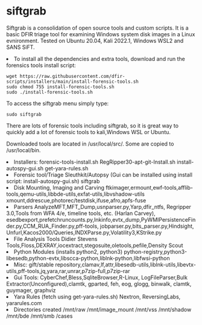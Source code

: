 # siftgrab
Siftgrab is a consolidation of open source tools and custom scripts. 
It is a basic DFIR triage tool for examining Windows system disk images in a 
Linux evnironment.  Tested on Ubuntu 20.04, Kali 2022.1, Windows WSL2 and SANS SiFT.  

<li> To install all the dependencies and extra tools, download and run the forensics tools install script:

    wget https://raw.githubusercontent.com/dfir-scripts/installers/main/install-forensic-tools.sh
    sudo chmod 755 install-forensic-tools.sh
    sudo ./install-forensic-tools.sh
    
To access the siftgrab menu simply type:
    
    sudo siftgrab

There are lots of forensic tools including siftgrab, so it is great way to quickly add a lot of forensic
tools to kali,Windows WSL or Ubuntu.
    
Downloaded tools are located in /usr/local/src/.
Some are copied to /usr/local/bin.

    
<li>Installers:  
 forensic-tools-install.sh
 RegRipper30-apt-git-Install.sh
 install-autospy-gui.sh
 get-yara-rules.sh

<li>Forensic tool/Triage
 Sleuthkit/Autopsy (Gui can be installed using install script: install-autospy-gui.sh)
 siftgrab

<li>Disk Mounting, Imaging and Carving
 ftkimager,ermount,ewf-tools,afflib-tools,qemu-utils,libbde-utils,exfat-utils,libvshadow-utils
 xmount,ddrescue,photorec/testdisk,ifuse,afro,apfs-fuse

<li>Parsers  
AnalyzeMFT,MFT_Dump,usnparser.py,Yarp,dfir_ntfs, Regripper 3.0,Tools from WFA 4/e, timeline tools, etc. (Harlan Carvey),
esedbexport,prefetchruncounts.py,lnkinfo,evtx_dump,PyWMIPersistenceFinder.py,CCM_RUA_Finder.py,pff-tools,
jobparser.py,bits_parser.py,Hindsight, Unfurl,Kacos2000/Queries,INDXParse.py,Volatility3,KStrike.py

<li>File Analysis Tools
Didier Stevens Tools,Floss,DEXRAY,iocextract,stegosuite,oletools,pefile,Density Scout

<li>Python Modules (installs python2, python3)
python-registry,python3-libesedb,python-evtx,libscca-python,liblnk-python,libfwsi-python

<li>Misc:
gift/stable repository,clamav,lf,attr,libesedb-utils,liblnk-utils,libevtx-utils,pff-tools,jq,yara,rar,unrar,p7zip-full,p7zip-rar

<li>Gui Tools: 
CyberChef,Bless,SqliteBrowser,R-Linux, LogFileParser,Bulk Extractor(Unconfigured),clamtk, gparted, feh, eog, glogg, binwalk, clamtk, guymager, graphviz

<li>Yara Rules (fetch using get-yara-rules.sh)
Nextron, ReversingLabs, yararules.com

<li>Directories created
  /mnt/raw 
  /mnt/image_mount
  /mnt/vss
  /mnt/shadow
  /mnt/bde
  /mnt/smb
  /cases
